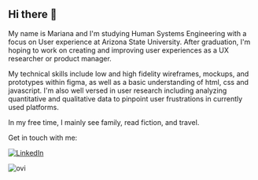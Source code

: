 ## Hi there 👋


My name is Mariana and I'm studying Human Systems Engineering with a focus on User experience at Arizona State University. After graduation, I'm hoping to work on creating and improving user experiences as a UX researcher or product manager. 

My technical skills include low and high fidelity wireframes, mockups, and prototypes within figma, as well as a basic understanding of html, css and javascript. I'm also well versed in user research including analyzing quantitative and qualitative data to pinpoint user frustrations in currently used platforms. 

In my free time, I mainly see family, read fiction, and travel. 

Get in touch with me:

<a href="https://www.linkedin.com/in/mariana-nikolopoulou/" target="_blank"><img src="https://img.shields.io/badge/LinkedIn-%230077B5.svg?&style=flat-square&logo=linkedin&logoColor=white" alt="LinkedIn"></a>

<img src="https://github-readme-stats.vercel.app/api/top-langs?username=MarianaNik&show_icons=true&locale=en&layout=compact&theme=chartreuse-dark" alt="ovi" />
